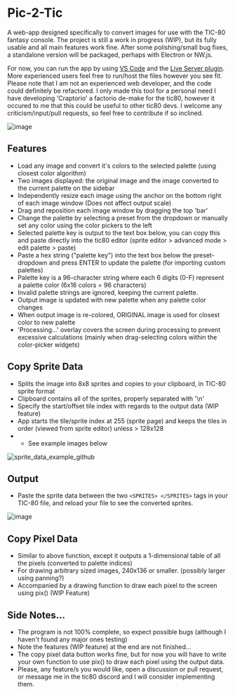 # Pic-2-Tic

A web-app designed specifically to convert images for use with the TIC-80 fantasy console. The project is still a work in progress (WIP), but its fully usable and all main features work fine. After some polishing/small bug fixes, a standalone version will be packaged, perhaps with Electron or NW.js.

For now, you can run the app by using [VS Code](https://visualstudio.microsoft.com/downloads/) and the [Live Server plugin](https://marketplace.visualstudio.com/items?itemName=ritwickdey.LiveServer). More experienced users feel free to run/host the files however you see fit. Please note that I am not an experienced web developer, and the code could definitely be refactored. I only made this tool for a personal need I have developing 'Craptorio' a factorio de-make for the tic80, however it occured to me that this could be useful to other tic80 devs. I welcome any criticism/input/pull requests, so feel free to contribute if so inclined.

![image](https://user-images.githubusercontent.com/25288625/227027839-fca3cd29-7825-4be3-9474-2f851ca1612d.png)

## Features
- Load any image and convert it's colors to the selected palette (using closest color algorithm)
- Two images displayed: the original image and the image converted to the current palette on the sidebar
- Independently resize each image using the anchor on the bottom right of each image window (Does not affect output scale)
- Drag and reposition each image window by dragging the top 'bar'
- Change the palette by selecting a preset from the dropdown or manually set any color using the color pickers to the left
- Selected palette key is output to the text box below, you can copy this and paste directly into the tic80 editor (sprite editor > advanced mode > edit palette > paste)
- Paste a hex string ("palette key") into the text box below the preset-dropdown and press ENTER to update the palette (for importing custom palettes)
- Palette key is a 96-character string where each 6 digits (0-F) represent a palette color (6x16 colors = 96 characters)
- Invalid palette strings are ignored, keeping the current palette.
- Output image is updated with new palette when any palette color changes
- When output image is re-colored, ORIGINAL image is used for closest color to new palette
- 'Processing...' overlay covers the screen during processing to prevent excessive calculations (mainly when drag-selecting colors within the color-picker widgets)

## Copy Sprite Data
- Splits the image into 8x8 sprites and copies to your clipboard, in TIC-80 sprite format
- Clipboard contains all of the sprites, properly separated with '\n'
- Specify the start/offset tile index with regards to the output data (WIP feature)
- App starts the tile/sprite index at 255 (sprite page) and keeps the tiles in order (viewed from sprite editor) unless > 128x128
- * See example images below

![sprite_data_example_github](https://user-images.githubusercontent.com/25288625/227044658-81c94e91-8593-4e9a-a7a3-2b83bdaaf24f.PNG)

## Output
- Paste the sprite data between the two `<SPRITES> </SPRITES>` tags in your TIC-80 file, and reload your file to see the converted sprites.

![image](https://user-images.githubusercontent.com/25288625/227029707-522adcec-e08e-4416-926e-c6abdc1f8434.png)

## Copy Pixel Data
- Similar to above function, except it outputs a 1-dimensional table of all the pixels (converted to palette indices)
- For drawing arbitrary sized images, 240x136 or smaller. (possibly larger using panning?)
- Accompanied by a drawing function to draw each pixel to the screen using pix() (WIP Feature)


## Side Notes...
- The program is not 100% complete, so expect possible bugs (although I haven't found any major ones testing)
- Note the features (WIP feature) at the end are not finished...
- The copy pixel data button works fine, but for now you will have to write your own function to use pix() to draw each pixel using the output data.
- Please, any feature/s you would like, open a discussion or pull request, or message me in the tic80 discord and I will consider implementing them.
